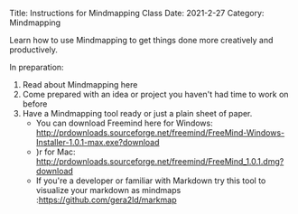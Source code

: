 Title: Instructions for Mindmapping Class
Date: 2021-2-27
Category: Mindmapping

Learn how to use Mindmapping to get things done more creatively and productively.

In preparation:

1. Read about Mindmapping here
2. Come prepared with an idea or project you haven't had time to work on before
3. Have a Mindmapping tool ready or just a plain sheet of paper.
    - You can download Freemind here for Windows: http://prdownloads.sourceforge.net/freemind/FreeMind-Windows-Installer-1.0.1-max.exe?download
    - )r for Mac: http://prdownloads.sourceforge.net/freemind/FreeMind_1.0.1.dmg?download 
    - If you're a developer or familiar with Markdown try this tool to visualize your markdown as mindmaps :https://github.com/gera2ld/markmap
